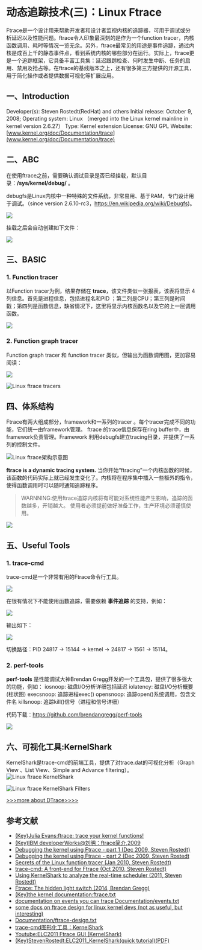 # 动态追踪技术(三)：Linux Ftrace

Ftrace是一个设计用来帮助开发者和设计者监视内核的追踪器，可用于调试或分析延迟以及性能问题。ftrace令人印象最深刻的是作为一个function tracer，内核函数调用、耗时等情况一览无余。另外，ftrace最常见的用途是事件追踪，通过内核是成百上千的静态事件点，看到系统内核的哪些部分在运行。实际上，ftrace更是一个追踪框架，它具备丰富工具集：延迟跟踪检查、何时发生中断、任务的启用、禁用及抢占等。在ftrace的基线版本之上，还有很多第三方提供的开源工具，用于简化操作或者提供数据可视化等扩展应用。

<!--more-->

## 一、Introduction

Developer(s):	Steven Rostedt(RedHat) and others
Initial release: October 9, 2008;
Operating system:	Linux （merged into the Linux kernel mainline in kernel version 2.6.27）
Type:	Kernel extension
License: GNU GPL
Website: [www.kernel.org/doc/Documentation/trace](www.kernel.org/doc/Documentation/trace)

## 二、ABC

在使用ftrace之前，需要确认调试目录是否已经挂载，默认目录：**/sys/kernel/debug/** 。

debugfs是Linux内核中一种特殊的文件系统，非常易用、基于RAM，专门设计用于调试。（since version 2.6.10-rc3，https://en.wikipedia.org/wiki/Debugfs)。

![](http://p11slcnom.bkt.clouddn.com/DTrace_ftrace_1.png)

挂载之后会自动创建如下文件：

![](http://p11slcnom.bkt.clouddn.com/DTrace_ftrace_2.png)

## 三、BASIC

### 1. Function tracer

以Function tracer为例，结果存储在 **trace**，该文件类似一张报表，该表将显示 4 列信息。首先是进程信息，包括进程名和PID ；第二列是CPU；第三列是时间戳；第四列是函数信息，缺省情况下，这里将显示内核函数名以及它的上一层调用函数。

![](http://p11slcnom.bkt.clouddn.com/DTrace_ftrace_3.png)

### 2. Function graph tracer
Function graph tracer 和 function tracer 类似，但输出为函数调用图，更加容易阅读：

![](http://p11slcnom.bkt.clouddn.com/DTrace_ftrace_4.png)

![Linux ftrace tracers](http://og2061b3n.bkt.clouddn.com/DTrace_ftrace_tracers.png)

## 四、体系结构

Ftrace有两大组成部分，framework和一系列的tracer 。每个tracer完成不同的功能，它们统一由framework管理。 ftrace 的trace信息保存在ring buffer中，由framework负责管理。Framework 利用debugfs建立tracing目录，并提供了一系列的控制文件。

![Linux ftrace架构示意图](http://og2061b3n.bkt.clouddn.com/DTrace_ftrace_arch.png)

**ftrace is a dynamic tracing system.** 当你开始“ftracing”一个内核函数的时候，该函数的代码实际上就已经发生变化了。内核将在程序集中插入一些额外的指令，使得函数调用时可以随时通知追踪程序。

>WARNNING:使用ftrace追踪内核将有可能对系统性能产生影响，追踪的函数越多，开销越大。
使用者必须提前做好准备工作，生产环境必须谨慎使用。

![](http://p11slcnom.bkt.clouddn.com/DTrace_ftrace_5.png)

## 五、Useful Tools

### 1. trace-cmd
trace-cmd是一个非常有用的Ftrace命令行工具。

![](http://p11slcnom.bkt.clouddn.com/DTrace_ftrace_6.png)

在很有情况下不能使用函数追踪，需要依赖 **事件追踪** 的支持，例如：

![](http://p11slcnom.bkt.clouddn.com/DTrace_ftrace_7.png)

输出如下：

![](http://p11slcnom.bkt.clouddn.com/DTrace_ftrace_8.png)

切换路径：PID 24817 -> 15144 -> kernel -> 24817 -> 1561 -> 15114。


### 2. perf-tools
**perf-tools** 是性能调试大神Brendan Gregg开发的一个工具包，提供了很多强大的功能，例如：
iosnoop: 磁盘I/O分析详细包括延迟
iolatency: 磁盘I/O分析概要(柱状图)
execsnoop: 追踪进程exec()
opensnoop: 追踪open()系统调用，包含文件名
killsnoop: 追踪kill()信号（进程和信号详细）

代码下载：https://github.com/brendangregg/perf-tools

![](http://p11slcnom.bkt.clouddn.com/DTrace_ftrace_9.png)

## 六、可视化工具:KernelShark
KernelShark是trace-cmd的前端工具，提供了对trace.dat的可视化分析（Graph View 、List View、Simple and Advance filtering）。
![Linux ftrace KernelShark](https://static.lwn.net/images/2011/ks-success-zoom-task.png)

![Linux ftrace KernelShark Filters](http://og2061b3n.bkt.clouddn.com/DTrace_ftrace_KernelShark_Filters.png)

[>>>more about DTrace>>>>](http://riboseyim.github.io/2016/11/26/DTrace/)

## 参考文献
- [(Key)Julia Evans:ftrace: trace your kernel functions!](https://jvns.ca/blog/2017/03/19/getting-started-with-ftrace/)
- [(Key)IBM developerWorks@刘明：ftrace简介,2009](https://www.ibm.com/developerworks/cn/linux/l-cn-ftrace/)
- [Debugging the kernel using Ftrace - part 1 (Dec 2009, Steven Rostedt)](https://lwn.net/Articles/365835/)
- [Debugging the kernel using Ftrace - part 2 (Dec 2009, Steven Rostedt](https://lwn.net/Articles/366796/)
- [Secrets of the Linux function tracer (Jan 2010, Steven Rostedt)](https://lwn.net/Articles/370423/)
- [trace-cmd: A front-end for Ftrace (Oct 2010, Steven Rostedt)](https://lwn.net/Articles/410200/)
- [Using KernelShark to analyze the real-time scheduler (2011, Steven Rostedt)](https://lwn.net/Articles/425583/)
- [Ftrace: The hidden light switch (2014, Brendan Gregg)](https://lwn.net/Articles/608497/)
- [(Key)the kernel documentation:ftrace.txt](https://www.kernel.org/doc/Documentation/trace/ftrace.txt)
- [documentation on events you can trace Documentation/events.txt]()
- [some docs on ftrace design for linux kernel devs (not as useful, but interesting)]()
- [Documentation/ftrace-design.txt]()
- [trace-cmd图形化工具：KernelShark](http://rostedt.homelinux.com/kernelshark/)
- [Youtube:ELC2011 Ftrace GUI (KernelShark)](https://www.youtube.com/watch?v=ABRtzVtUVBo)
- [(Key)StevenRostedt:ELC2011_KernelShark(quick tutorial)(PDF)](http://elinux.org/images/6/64/Elc2011_rostedt.pdf)
